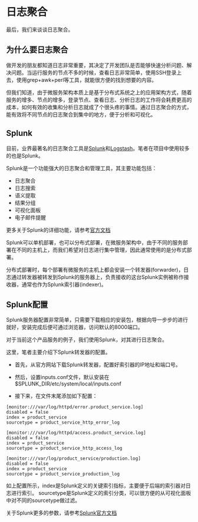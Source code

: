 # 日志聚合

最后，我们来谈谈日志聚合。

## 为什么要日志聚合

做开发的朋友都知道日志非常重要，其决定了开发团队是否能够快速分析问题、解决问题。当运行服务的节点不多的时候，查看日志非常简单，使用SSH登录上去，使用grep+awk+perl等工具，就能很方便的找到想要的内容。

但我们知道，由于微服务架构本质上是基于分布式系统之上的应用架构方式，随着服务的增多、节点的增多，登录节点、查看日志、分析日志的工作将会耗费更高的成本，如何有效的收集和分析日志就成了个很头疼的事情。通过日志聚合的方式，能有效将不同节点的日志聚合到集中的地方，便于分析和可视化。


## Splunk

目前，业界最著名的日志聚合工具是[Splunk](http://www.splunk.com/)和[Logstash](http://www.logstash.net)。笔者在项目中使用较多的也是Splunk。

Splunk是一个功能强大的日志聚合和管理工具，其主要功能包括：
 - 日志聚合
 - 日志搜索
 - 语义提取
 - 结果分组
 - 可视化面板
 - 电子邮件提醒

更多关于Splunk的详细功能，请参考[官方文档](http://docs.splunk.com)

Splunk可以单机部署，也可以分布式部署，在微服务架构中，由于不同的服务部署在不同的主机上，而我们希望对日志进行集中管理，因此通常使用的是分布式部署。

分布式部署时，每个部署有微服务的主机上都会安装一个转发器(forwarder)，日志通过转发器被转发到Splunk的服务器上，负责接收的这台Splunk实例被称作接收器，通常也作为Splunk索引器(indexer)。

## Splunk配置

Splunk服务器配置非常简单，只需要下载相应的安装包，根据向导一步步的进行就好，安装完成后便可通过浏览器，访问默认的8000端口。

对于当前这个产品服务的例子，我们使用Splunk，对其进行日志聚合。

这里，笔者主要介绍下Splunk转发器的配置。

- 首先，从官方网站下载Splunk转发器，配置好索引器的IP地址和端口号。

- 然后，设置inputs.conf文件，默认安装在$SPLUNK_DIR/etc/system/local/inputs.conf

- 接下来，在文件末尾添加如下配置：

```
[monitor:///var/log/httpd/error.product_service.log]
disabled = false
index = product_service
sourcetype = product_service_http_error_log

[monitor:///var/log/httpd/access.product_service.log]
disabled = false
index = prduct_service
sourcetype = product_service_http_access_log

[monitor:///var/log/product_service/production.log]
disabled = false
index = product_service
sourcetype = product_service_production_log

```

如上配置所示，index是Splunk定义的关键索引指标，主要便于后端的索引器对日志进行索引。
sourcetype是Splunk定义的索引分类，可以很方便的从可视化面板中对不同的sourcetype做过滤。


关于Splunk更多的参数，请参考[Splunk官方文档](http://docs.splunk.com/Documentation/Splunk/6.1/admin/Inputsconf)
